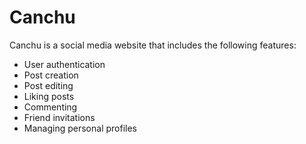 # Canchu
Canchu is a social media website that includes the following features:

- User authentication
- Post creation
- Post editing
- Liking posts
- Commenting
- Friend invitations
- Managing personal profiles
